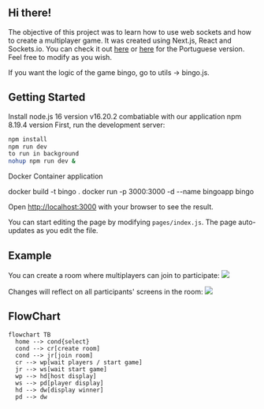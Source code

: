 ## Hi there!

The objective of this project was to learn how to use web sockets and how to create a multiplayer game. It was created using Next.js, React and Sockets.io. You can check it out [here](http://bingo-oandre.herokuapp.com/en) or [here](http://bingo-oandre.herokuapp.com/) for the Portuguese version. Feel free to modify as you wish.

If you want the logic of the game bingo, go to utils → bingo.js.



## Getting Started

Install node.js 16  version  v16.20.2 combatiable with our application
        npm 8.19.4  version 
First, run the development server:

```bash
npm install
npm run dev
to run in background
nohup npm run dev &

```
Docker Container application 

docker build -t bingo .
docker run -p 3000:3000 -d --name bingoapp bingo


Open [http://localhost:3000](http://localhost:3000) with your browser to see the result.

You can start editing the page by modifying `pages/index.js`. The page auto-updates as you edit the file.

## Example

You can create a room where multiplayers can join to participate:
![](https://github.com/andres0ares/bingo/blob/main/public/bingo_prev1.gif)

Changes will reflect on all participants' screens in the room:
![](https://github.com/andres0ares/bingo/blob/main/public/bingo_prev2.gif)

## FlowChart

```mermaid
flowchart TB
  home --> cond{select}
  cond --> cr[create room]
  cond --> jr[join room]
  cr --> wp[wait players / start game]
  jr --> ws[wait start game]
  wp --> hd[host display]
  ws --> pd[player display]
  hd --> dw[display winner]
  pd --> dw
  
```
